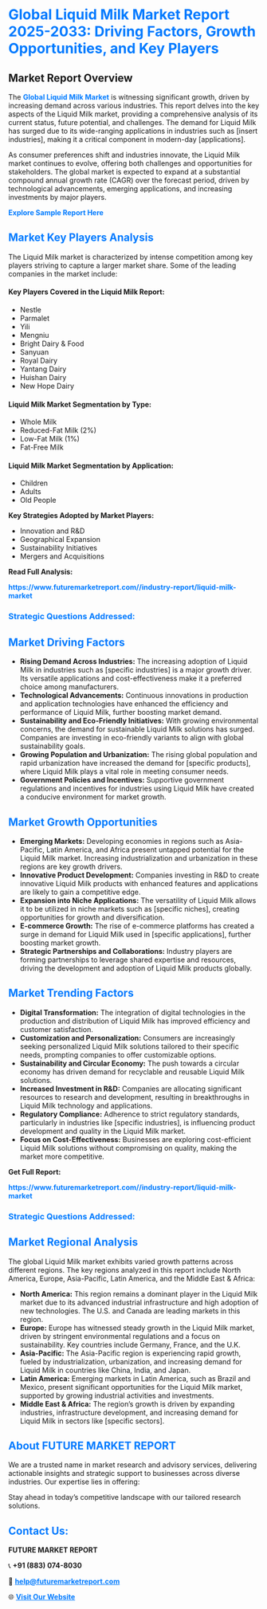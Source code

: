 <h1 style="color: #007BFF;">Global Liquid Milk Market Report 2025-2033: Driving Factors, Growth Opportunities, and Key Players</h1>

<section id="overview">
<h2>Market Report Overview</h2>
<p>The <a href="https://www.futuremarketreport.com//industry-report/liquid-milk-market" style="color: #007BFF; text-decoration: none;"><strong>Global Liquid Milk Market</strong></a> is witnessing significant growth, driven by increasing demand across various industries. This report delves into the key aspects of the Liquid Milk market, providing a comprehensive analysis of its current status, future potential, and challenges. The demand for Liquid Milk has surged due to its wide-ranging applications in industries such as [insert industries], making it a critical component in modern-day [applications].</p>
<p>As consumer preferences shift and industries innovate, the Liquid Milk market continues to evolve, offering both challenges and opportunities for stakeholders. The global market is expected to expand at a substantial compound annual growth rate (CAGR) over the forecast period, driven by technological advancements, emerging applications, and increasing investments by major players.</p>
</section>

<section id="overview">
<p><a href="https://www.futuremarketreport.com//request-sample/reportId=83006" style="color: #007BFF; text-decoration: none;"><strong>Explore Sample Report Here</strong></a></p>
</section>

<section id="key-players">
<h2 style="color: #007BFF;">Market Key Players Analysis</h2>
<p>The Liquid Milk market is characterized by intense competition among key players striving to capture a larger market share. Some of the leading companies in the market include:</p>
<h4>Key Players Covered in the Liquid Milk Report:</h4>
<ul><li>Nestle</li><li>Parmalet</li><li>Yili</li><li>Mengniu</li><li>Bright Dairy &amp; Food</li><li>Sanyuan</li><li>Royal Dairy</li><li>Yantang Dairy</li><li>Huishan Dairy</li><li>New Hope Dairy</li></ul>
<h4>Liquid Milk Market Segmentation by Type:</h4>
<ul><li>Whole Milk</li><li>Reduced-Fat Milk (2%)</li><li>Low-Fat Milk (1%)</li><li>Fat-Free Milk</li></ul>

<h4>Liquid Milk Market Segmentation by Application:</h4>
<ul><li>Children</li><li>Adults</li><li>Old People</li></ul>
<p><strong>Key Strategies Adopted by Market Players:</strong></p>
<ul>
<li>Innovation and R&D</li>
<li>Geographical Expansion</li>
<li>Sustainability Initiatives</li>
<li>Mergers and Acquisitions</li>
</ul>
</section>

<section>
<p><strong>Read Full Analysis: </strong></p><a href="https://www.futuremarketreport.com//industry-report/liquid-milk-market" style="color: #007BFF; text-decoration: none;"><strong>https://www.futuremarketreport.com//industry-report/liquid-milk-market</strong></a>
<h3 style="color: #007BFF;">Strategic Questions Addressed:</h3>
</section>

<section id="driving-factors">
<h2 style="color: #007BFF;">Market Driving Factors</h2>
<ul>
<li><strong>Rising Demand Across Industries:</strong> The increasing adoption of Liquid Milk in industries such as [specific industries] is a major growth driver. Its versatile applications and cost-effectiveness make it a preferred choice among manufacturers.</li>
<li><strong>Technological Advancements:</strong> Continuous innovations in production and application technologies have enhanced the efficiency and performance of Liquid Milk, further boosting market demand.</li>
<li><strong>Sustainability and Eco-Friendly Initiatives:</strong> With growing environmental concerns, the demand for sustainable Liquid Milk solutions has surged. Companies are investing in eco-friendly variants to align with global sustainability goals.</li>
<li><strong>Growing Population and Urbanization:</strong> The rising global population and rapid urbanization have increased the demand for [specific products], where Liquid Milk plays a vital role in meeting consumer needs.</li>
<li><strong>Government Policies and Incentives:</strong> Supportive government regulations and incentives for industries using Liquid Milk have created a conducive environment for market growth.</li>
</ul>
</section>

<section id="growth-opportunities">
<h2 style="color: #007BFF;">Market Growth Opportunities</h2>
<ul>
<li><strong>Emerging Markets:</strong> Developing economies in regions such as Asia-Pacific, Latin America, and Africa present untapped potential for the Liquid Milk market. Increasing industrialization and urbanization in these regions are key growth drivers.</li>
<li><strong>Innovative Product Development:</strong> Companies investing in R&D to create innovative Liquid Milk products with enhanced features and applications are likely to gain a competitive edge.</li>
<li><strong>Expansion into Niche Applications:</strong> The versatility of Liquid Milk allows it to be utilized in niche markets such as [specific niches], creating opportunities for growth and diversification.</li>
<li><strong>E-commerce Growth:</strong> The rise of e-commerce platforms has created a surge in demand for Liquid Milk used in [specific applications], further boosting market growth.</li>
<li><strong>Strategic Partnerships and Collaborations:</strong> Industry players are forming partnerships to leverage shared expertise and resources, driving the development and adoption of Liquid Milk products globally.</li>
</ul>
</section>

<section id="trending-factors">
<h2 style="color: #007BFF;">Market Trending Factors</h2>
<ul>
<li><strong>Digital Transformation:</strong> The integration of digital technologies in the production and distribution of Liquid Milk has improved efficiency and customer satisfaction.</li>
<li><strong>Customization and Personalization:</strong> Consumers are increasingly seeking personalized Liquid Milk solutions tailored to their specific needs, prompting companies to offer customizable options.</li>
<li><strong>Sustainability and Circular Economy:</strong> The push towards a circular economy has driven demand for recyclable and reusable Liquid Milk solutions.</li>
<li><strong>Increased Investment in R&D:</strong> Companies are allocating significant resources to research and development, resulting in breakthroughs in Liquid Milk technology and applications.</li>
<li><strong>Regulatory Compliance:</strong> Adherence to strict regulatory standards, particularly in industries like [specific industries], is influencing product development and quality in the Liquid Milk market.</li>
<li><strong>Focus on Cost-Effectiveness:</strong> Businesses are exploring cost-efficient Liquid Milk solutions without compromising on quality, making the market more competitive.</li>
</ul>
</section>

<section>
<p><strong>Get Full Report: </strong></p><a href="https://www.futuremarketreport.com//industry-report/liquid-milk-market" style="color: #007BFF; text-decoration: none;"><strong>https://www.futuremarketreport.com//industry-report/liquid-milk-market</strong></a>
<h3 style="color: #007BFF;">Strategic Questions Addressed:</h3>
</section>


<section id="regional-analysis">
<h2 style="color: #007BFF;">Market Regional Analysis</h2>
<p>The global Liquid Milk market exhibits varied growth patterns across different regions. The key regions analyzed in this report include North America, Europe, Asia-Pacific, Latin America, and the Middle East & Africa:</p>
<ul>
<li><strong>North America:</strong> This region remains a dominant player in the Liquid Milk market due to its advanced industrial infrastructure and high adoption of new technologies. The U.S. and Canada are leading markets in this region.</li>
<li><strong>Europe:</strong> Europe has witnessed steady growth in the Liquid Milk market, driven by stringent environmental regulations and a focus on sustainability. Key countries include Germany, France, and the U.K.</li>
<li><strong>Asia-Pacific:</strong> The Asia-Pacific region is experiencing rapid growth, fueled by industrialization, urbanization, and increasing demand for Liquid Milk in countries like China, India, and Japan.</li>
<li><strong>Latin America:</strong> Emerging markets in Latin America, such as Brazil and Mexico, present significant opportunities for the Liquid Milk market, supported by growing industrial activities and investments.</li>
<li><strong>Middle East & Africa:</strong> The region’s growth is driven by expanding industries, infrastructure development, and increasing demand for Liquid Milk in sectors like [specific sectors].</li>
</ul>
</section>

<footer>
<h2 style="color: #007BFF;">About FUTURE MARKET REPORT</h2>
<p>We are a trusted name in market research and advisory services, delivering actionable insights and strategic support to businesses across diverse industries. Our expertise lies in offering:</p>

<p>Stay ahead in today’s competitive landscape with our tailored research solutions.</p>

<h2 style="color: #007BFF;">Contact Us:</h2>
<p><strong>FUTURE MARKET REPORT</strong></p>
<p>📞 <strong>+91 (883) 074-8030</strong></p>
<p>📧 <strong><a href="mailto:help@futuremarketreport.com" style="color: #007BFF;">help@futuremarketreport.com</a></strong></p>
<p>🌐 <strong><a href="https://www.futuremarketreport.com/" style="color: #007BFF;">Visit Our Website</a></strong></p>
</footer>